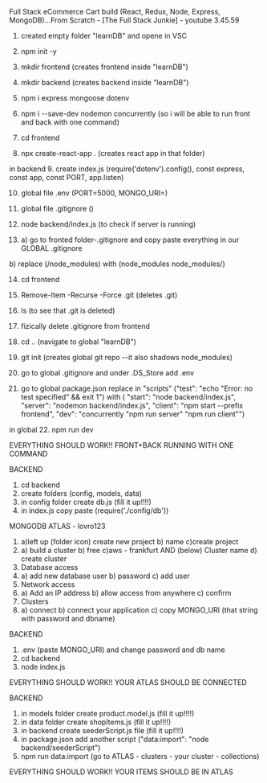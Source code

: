 Full Stack eCommerce Cart build (React, Redux, Node, Express, MongoDB)...From Scratch - [The Full Stack Junkie] - youtube 3.45.59

1. created empty folder "learnDB" and opene in VSC
2. npm init -y
3. mkdir frontend (creates frontend inside "learnDB")
4. mkdir backend (creates backend inside "learnDB")
5. npm i express mongoose dotenv
6. npm i --save-dev nodemon concurrently (so i will be able to run front and back with one command)

7. cd frontend
8. npx create-react-app . (creates react app in that folder)

in backend 
9. create index.js (require('dotenv').config(), const express, const app, const PORT, app.listen)

10. global file .env (PORT=5000, MONGO_URI=)
11. global file .gitignore ()

12. node backend/index.js (to check if server is running)

13. a) go to fronted folder-.gitignore and copy paste everything in our GLOBAL .gitignore

b) replace 
(/node_modules) 
with 
(node_modules
node_modules/)

14. cd frontend
15. Remove-Item -Recurse -Force .git (deletes .git)
16. ls (to see that .git is deleted)
17. fizically delete .gitignore from frontend

18. cd .. (navigate to global "learnDB")
19. git init (creates global git repo --it also shadows node_modules)

20. go to global .gitignore and under .DS_Store add .env
21. go to global package.json replace in "scripts"
("test": "echo \"Error: no test specified\" && exit 1")
with
(    "start": "node backend/index.js",
    "server": "nodemon backend/index.js",
    "client": "npm start --prefix frontend",
    "dev": "concurrently \"npm run server\" \"npm run client\"")

in global
22. npm run dev

EVERYTHING SHOULD WORK!! FRONT+BACK RUNNING WITH ONE COMMAND

BACKEND
1. cd backend
2. create folders (config, models, data)
3. in config folder create db.js (fill it up!!!!)
4. in index.js copy paste (require('./config/db'))

MONGODB ATLAS - lovro123
1. a)left up (folder icon) create new project b) name c)create project
2. a) build a cluster b) free c)aws - frankfurt AND (below) Cluster name d) create cluster
3. Database access
4. a) add new database user b) password c) add user
5. Network access
6. a) Add an IP address b) allow access from anywhere c) confirm
7. Clusters
8. a) connect b) connect your application c) copy MONGO_URI (that string with password and dbname)

BACKEND
1. .env (paste MONGO_URI) and change password and db name
2. cd backend
3. node index.js

EVERYTHING SHOULD WORK!! YOUR ATLAS SHOULD BE CONNECTED

BACKEND
1. in models folder create product.model.js (fill it up!!!!)
2. in data folder create shopItems.js (fill it up!!!!)
3. in backend create seederScript.js file (fill it up!!!!)
4. in package.json add another script ("data:import": "node backend/seederScript")
5. npm run data:import (go to ATLAS - clusters - your cluster - collections)

EVERYTHING SHOULD WORK!! YOUR ITEMS SHOULD BE IN ATLAS
